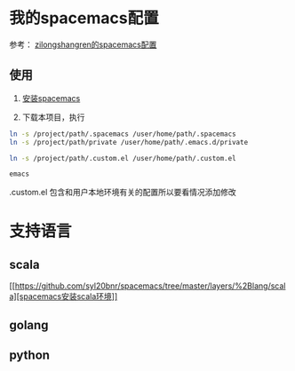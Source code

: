 # 我的spacemacs配置 #


参考：
[zilongshangren的spacemacs配置](https://github.com/zilongshanren/spacemacs-private "子龙山人的spacemacs配置")

## 使用 ##

1. [安装spacemacs](https://github.com/syl20bnr/spacemacs "安装spacemacs")

2. 下载本项目，执行

```bash
ln -s /project/path/.spacemacs /user/home/path/.spacemacs
ln -s /project/path/private /user/home/path/.emacs.d/private

ln -s /project/path/.custom.el /user/home/path/.custom.el

emacs

```

.custom.el 包含和用户本地环境有关的配置所以要看情况添加修改

# 支持语言 #
## scala ##

[[https://github.com/syl20bnr/spacemacs/tree/master/layers/%2Blang/scala][spacemacs安装scala环境]]
## golang ##

## python ##

